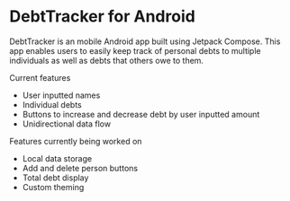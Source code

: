 # DebtTracker for Android

DebtTracker is an mobile Android app built using Jetpack Compose. This app enables users to easily keep track of personal debts to multiple individuals as well as debts that others owe to them.

Current features
- User inputted names
- Individual debts
- Buttons to increase and decrease debt by user inputted amount
- Unidirectional data flow

Features currently being worked on
- Local data storage
- Add and delete person buttons
- Total debt display
- Custom theming
